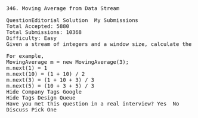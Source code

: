 <pre>
346. Moving Average from Data Stream  

QuestionEditorial Solution  My Submissions
Total Accepted: 5880
Total Submissions: 10368
Difficulty: Easy
Given a stream of integers and a window size, calculate the moving average of all integers in the sliding window.

For example,
MovingAverage m = new MovingAverage(3);
m.next(1) = 1
m.next(10) = (1 + 10) / 2
m.next(3) = (1 + 10 + 3) / 3
m.next(5) = (10 + 3 + 5) / 3
Hide Company Tags Google
Hide Tags Design Queue
Have you met this question in a real interview? Yes  No
Discuss Pick One

</pre>
